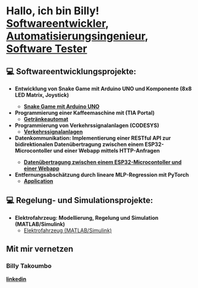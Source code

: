 <h1>Hallo, ich bin Billy! <br/><a href="https://github.com/joshmadakor1">Softwareentwickler</a>, <a href="https://www.linkedin.com/in/joshmadakor/">Automatisierungsingenieur</a>, <a href="https://www.youtube.com/c/joshmadakor">Software Tester</a></h1>

<h2>💻 Softwareentwicklungsprojekte:</h2>

- <b>Entwicklung von Snake Game mit Arduino UNO und Komponente (8x8 LED Matrix, Joystick) <b>
  - [Snake Game mit Arduino UNO](https://github.com/TBilly11/Snake-Game-mit-Arduino) <b>
- <b>Programmierung einer Kaffeemaschine mit (TIA Portal)</b>
  - [Getränkeautomat](https://github.com/TBilly11/Kaffeemaschine-mit-TIA-Portal) <b>
- <b>Programmierung von Verkehrssignalanlagen (CODESYS)</b>
  - [Verkehrssignalanlagen](https://github.com/TBilly11/Verkehrssignalanlagen-CODESYS-.git)
- <b>Datenkommunikation: Implementierung einer RESTful API zur bidirektionalen Datenübertragung zwischen einem ESP32-Microcontoller und einer Webapp  mittels HTTP-Anfragen<b>
  - [Datenübertragung zwischen einem ESP32-Microcontoller und einer Webapp](https://github.com/TBilly11/Daten-Uebertragung-zwischen-einem-ESP32-Microcontoller-und-einer-Webapp-mittels-HTTP-Anfragen)
- <b>Entfernungsabschätzung durch lineare MLP-Regression mit PyTorch</b>
  - [Application](https://github.com/joshmadakor1/Package-Deliver)
</b>
</b>
<h2>💻 Regelung- und Simulationsprojekte:</h2>

- <b>Elektrofahrzeug: Modellierung, Regelung und Simulation (MATLAB/Simulink)</b>
  - [Elektrofahrzeug (MATLAB/Simulink)](https://github.com/TBilly11/Elektrofahrzeug-Modellierung-Regelung-und-Simulation-MATLAB-Simulink)

<h2>Mit mir vernetzen</h2>
<h3>Billy Takoumbo</h3> <b>

[linkedin](https://www.linkedin.com/in/billy-takoumbo-200321154/) <b>




